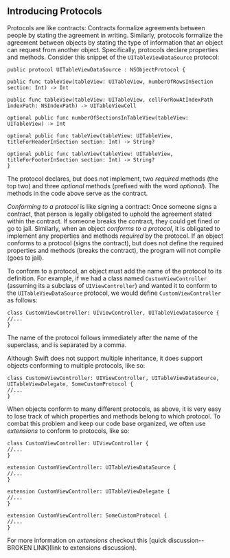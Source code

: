 ## Introducing Protocols

Protocols are like contracts: Contracts formalize agreements between people by stating the agreement in writing. Similarly, protocols formalize the agreement between objects by stating the type of information that an object can request from another object. Specifically, protocols declare properties and methods. Consider this snippet of the `UITableViewDataSource` protocol:

```
public protocol UITableViewDataSource : NSObjectProtocol {

public func tableView(tableView: UITableView, numberOfRowsInSection section: Int) -> Int

public func tableView(tableView: UITableView, cellForRowAtIndexPath indexPath: NSIndexPath) -> UITableViewCell

optional public func numberOfSectionsInTableView(tableView: UITableView) -> Int

optional public func tableView(tableView: UITableView, titleForHeaderInSection section: Int) -> String?

optional public func tableView(tableView: UITableView, titleForFooterInSection section: Int) -> String?
}
```

The protocol declares, but does not implement, two *required* methods (the top two) and three *optional* methods (prefixed with the word *optional*). The methods in the code above serve as the contract.

*Conforming to a protocol* is like signing a contract: Once someone signs a contract, that person is legally obligated to uphold the agreement stated within the contract. If someone breaks the contract, they could get fined or go to jail. Similarly, when an object *conforms to a protocol*, it is obligated to implement any properties and methods *required* by the protocol. If an object conforms to a protocol (signs the contract), but does not define the required properties and methods (breaks the contract), the program will not compile (goes to jail).

To conform to a protocol, an object must add the name of the protocol to its definition. For example, if we had a class named `CustomViewController` (assuming its a subclass of `UIViewController`) and wanted it to conform to the `UITableViewDataSource` protocol, we would define `CustomViewController` as follows:

```
class CustomViewController: UIViewController, UITableViewDataSource {
//...
}
```

The name of the protocol follows immediately after the name of the superclass, and is separated by a comma.

Although Swift does not support multiple inheritance, it does support objects conforming to multiple protocols, like so:

```
class CustomeViewController: UIViewController, UITableViewDataSource, UITableViewDelegate, SomeCustomProtocol {
//...
}
```

When objects conform to many different protocols, as above, it is very easy to lose track of which properties and methods belong to which protocol. To combat this problem and keep our code base organized, we often use *extensions* to conform to protocols, like so:

```
class CustomViewController: UIViewController {
//...
}

extension CustomViewController: UITableViewDataSource {
//...
}

extension CustomViewController: UITableViewDelegate {
//...
}

extension CustomViewController: SomeCustomProtocol {
//...
}
```

For more information on *extensions* checkout this [quick discussion--BROKEN LINK](link to extensions discussion).
